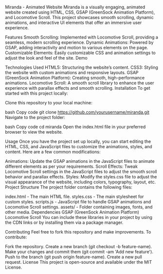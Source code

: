 Miranda - Animated Website
Miranda is a visually engaging, animated website created using HTML, CSS, GSAP (GreenSock Animation Platform), and Locomotive Scroll. This project showcases smooth scrolling, dynamic animations, and interactive UI elements that offer an immersive user experience.

Features
Smooth Scrolling: Implemented with Locomotive Scroll, providing a seamless, modern scrolling experience.
Dynamic Animations: Powered by GSAP, adding interactivity and motion to various elements on the page.
Customizable Elements: Easily customizable CSS and animation settings to adjust the look and feel of the site.
Demo


Technologies Used
HTML5: Structuring the website’s content.
CSS3: Styling the website with custom animations and responsive layouts.
GSAP (GreenSock Animation Platform): Creating smooth, high-performance animations.
Locomotive Scroll: A smooth scroll library to enhance the user experience with parallax effects and smooth scrolling.
Installation
To get started with this project locally:

Clone this repository to your local machine:

bash
Copy code
git clone https://github.com/yourusername/miranda.git
Navigate to the project folder:

bash
Copy code
cd miranda
Open the index.html file in your preferred browser to view the website.

Usage
Once you have the project set up locally, you can start editing the HTML, CSS, and JavaScript files to customize the animations, styles, and content. Here are a few common modifications:

Animations: Update the GSAP animations in the JavaScript files to animate different elements as per your requirements.
Scroll Effects: Tweak Locomotive Scroll settings in the JavaScript files to adjust the smooth scroll behavior and parallax effects.
Styles: Modify the styles.css file to adjust the visual appearance of the website, including colors, typography, layout, etc.
Project Structure
The project folder contains the following files:

index.html - The main HTML file.
styles.css - The main stylesheet for custom styles.
scripts.js - JavaScript file to handle GSAP animations and Locomotive Scroll settings.
assets/ - Folder containing images, fonts, and other media.
Dependencies
GSAP (GreenSock Animation Platform)
Locomotive Scroll
You can include these libraries in your project by using the CDN links or by installing them via a package manager.

Contributing
Feel free to fork this repository and make improvements. To contribute:

Fork the repository.
Create a new branch (git checkout -b feature-name).
Make your changes and commit them (git commit -am 'Add new feature').
Push to the branch (git push origin feature-name).
Create a new pull request.
License
This project is open-source and available under the MIT License.